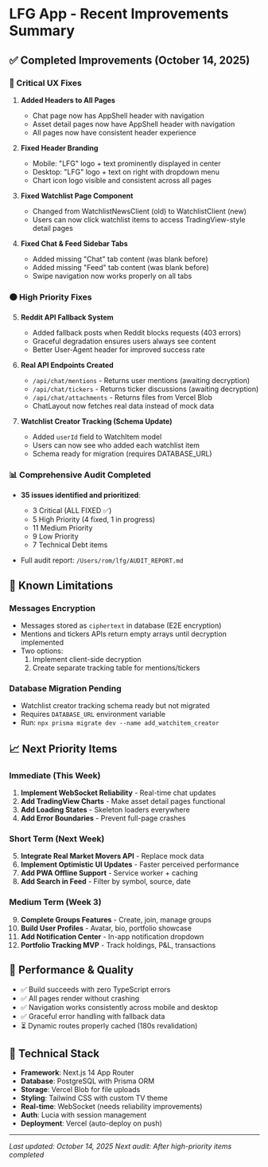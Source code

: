 # LFG App - Recent Improvements Summary

## ✅ Completed Improvements (October 14, 2025)

### 🔴 Critical UX Fixes
1. **Added Headers to All Pages**
   - Chat page now has AppShell header with navigation
   - Asset detail pages now have AppShell header with navigation
   - All pages now have consistent header experience

2. **Fixed Header Branding**
   - Mobile: "LFG" logo + text prominently displayed in center
   - Desktop: "LFG" logo + text on right with dropdown menu
   - Chart icon logo visible and consistent across all pages

3. **Fixed Watchlist Page Component**
   - Changed from WatchlistNewsClient (old) to WatchlistClient (new)
   - Users can now click watchlist items to access TradingView-style detail pages

4. **Fixed Chat & Feed Sidebar Tabs**
   - Added missing "Chat" tab content (was blank before)
   - Added missing "Feed" tab content (was blank before)
   - Swipe navigation now works properly on all tabs

### 🟠 High Priority Fixes
5. **Reddit API Fallback System**
   - Added fallback posts when Reddit blocks requests (403 errors)
   - Graceful degradation ensures users always see content
   - Better User-Agent header for improved success rate

6. **Real API Endpoints Created**
   - `/api/chat/mentions` - Returns user mentions (awaiting decryption)
   - `/api/chat/tickers` - Returns ticker discussions (awaiting decryption)
   - `/api/chat/attachments` - Returns files from Vercel Blob
   - ChatLayout now fetches real data instead of mock data

7. **Watchlist Creator Tracking (Schema Update)**
   - Added `userId` field to WatchItem model
   - Users can now see who added each watchlist item
   - Schema ready for migration (requires DATABASE_URL)

### 📊 Comprehensive Audit Completed
- **35 issues identified and prioritized**:
  - 3 Critical (ALL FIXED ✅)
  - 5 High Priority (4 fixed, 1 in progress)
  - 11 Medium Priority
  - 9 Low Priority
  - 7 Technical Debt items

- Full audit report: `/Users/rom/lfg/AUDIT_REPORT.md`

## 🚧 Known Limitations

### Messages Encryption
- Messages stored as `ciphertext` in database (E2E encryption)
- Mentions and tickers APIs return empty arrays until decryption implemented
- Two options:
  1. Implement client-side decryption
  2. Create separate tracking table for mentions/tickers

### Database Migration Pending
- Watchlist creator tracking schema ready but not migrated
- Requires `DATABASE_URL` environment variable
- Run: `npx prisma migrate dev --name add_watchitem_creator`

## 📈 Next Priority Items

### Immediate (This Week)
1. **Implement WebSocket Reliability** - Real-time chat updates
2. **Add TradingView Charts** - Make asset detail pages functional
3. **Add Loading States** - Skeleton loaders everywhere
4. **Add Error Boundaries** - Prevent full-page crashes

### Short Term (Next Week)
5. **Integrate Real Market Movers API** - Replace mock data
6. **Implement Optimistic UI Updates** - Faster perceived performance
7. **Add PWA Offline Support** - Service worker + caching
8. **Add Search in Feed** - Filter by symbol, source, date

### Medium Term (Week 3)
9. **Complete Groups Features** - Create, join, manage groups
10. **Build User Profiles** - Avatar, bio, portfolio showcase
11. **Add Notification Center** - In-app notification dropdown
12. **Portfolio Tracking MVP** - Track holdings, P&L, transactions

## 🎯 Performance & Quality
- ✅ Build succeeds with zero TypeScript errors
- ✅ All pages render without crashing
- ✅ Navigation works consistently across mobile and desktop
- ✅ Graceful error handling with fallback data
- ⏳ Dynamic routes properly cached (180s revalidation)

## 🔧 Technical Stack
- **Framework**: Next.js 14 App Router
- **Database**: PostgreSQL with Prisma ORM
- **Storage**: Vercel Blob for file uploads
- **Styling**: Tailwind CSS with custom TV theme
- **Real-time**: WebSocket (needs reliability improvements)
- **Auth**: Lucia with session management
- **Deployment**: Vercel (auto-deploy on push)

---

*Last updated: October 14, 2025*
*Next audit: After high-priority items completed*
